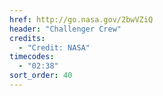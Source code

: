 ```yaml
---
href: http://go.nasa.gov/2bwVZiQ
header: "Challenger Crew"
credits:
  - "Credit: NASA"
timecodes:
  - "02:38"
sort_order: 40
---
```

